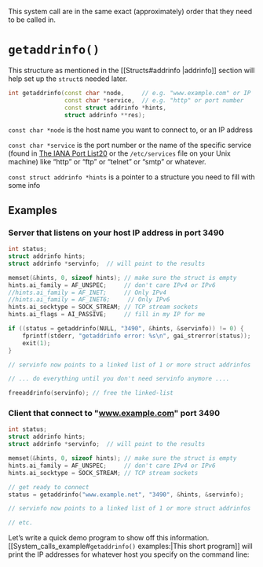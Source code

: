 This system call are in the same exact (approximately) order that they need to be called in.


# `getaddrinfo()`

This structure as mentioned in the [[Structs#addrinfo |addrinfo]] section will help set up the `struct`s needed later.

``` c++
int getaddrinfo(const char *node,     // e.g. "www.example.com" or IP
                const char *service,  // e.g. "http" or port number
                const struct addrinfo *hints,
                struct addrinfo **res);
```

`const char *node` is the host name you want to connect to, or an IP address

`const char *service` is the port number or the name of the specific service (found in [The IANA Port List](https://www.iana.org/assignments/port-numbers)[20](https://beej.us/guide/bgnet/html/split/footnotes.html#fn20) or the `/etc/services` file on your Unix machine) like “http” or “ftp” or “telnet” or “smtp” or whatever.

`const struct addrinfo *hints`  is a pointer to a structure you need to fill with some info


## Examples

### Server that listens on your host IP address in port 3490

``` c++
int status;
struct addrinfo hints;
struct addrinfo *servinfo;  // will point to the results

memset(&hints, 0, sizeof hints); // make sure the struct is empty
hints.ai_family = AF_UNSPEC;     // don't care IPv4 or IPv6
//hints.ai_family = AF_INET;     // Only IPv4
//hints.ai_family = AF_INET6;     // Only IPv6
hints.ai_socktype = SOCK_STREAM; // TCP stream sockets
hints.ai_flags = AI_PASSIVE;     // fill in my IP for me

if ((status = getaddrinfo(NULL, "3490", &hints, &servinfo)) != 0) {
    fprintf(stderr, "getaddrinfo error: %s\n", gai_strerror(status));
    exit(1);
}

// servinfo now points to a linked list of 1 or more struct addrinfos

// ... do everything until you don't need servinfo anymore ....

freeaddrinfo(servinfo); // free the linked-list
```

### Client that connect to "www.example.com" port 3490

``` c++
int status;
struct addrinfo hints;
struct addrinfo *servinfo;  // will point to the results

memset(&hints, 0, sizeof hints); // make sure the struct is empty
hints.ai_family = AF_UNSPEC;     // don't care IPv4 or IPv6
hints.ai_socktype = SOCK_STREAM; // TCP stream sockets

// get ready to connect
status = getaddrinfo("www.example.net", "3490", &hints, &servinfo);

// servinfo now points to a linked list of 1 or more struct addrinfos

// etc.
```


Let’s write a quick demo program to show off this information. [[System_calls_example#`getaddrinfo()` examples:|This short program]] will print the IP addresses for whatever host you specify on the command line: